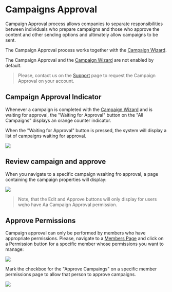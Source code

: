 # Campaigns Approval

Campaign Approval process allows companies to separate responsibilities 
between individuals who  prepare campaigns and those who approve the content and other sending 
options and ultimately allow campaigns to be sent. 

The Campaign Approval process works together with the [Campaign Wizard](/kb/campaign-wizard). 


The Campaign Approval and the [Campaign Wizard](/kb/campaign-wizard) are not 
enabled by default.


> Please, contact us on the [Support](/support) page to request the 
Campaign Approval on  your account.


## Campaign Approval Indicator   

Whenever a campaign is completed with  the [Campaign Wizard](/kb/campaign-wizard)
and is waiting for approval, the "Waiting for Approval" button on the "All Campaigns" displays an orange counter indicator. 

When the "Waiting for Approval" button is pressed, the system will display a list of campaigns waiting for approval.
    


![](images/campaigns/campaigns_approval_1.png)

## Review campaign and approve

When you navigate to a specific campaign wsaiting fro approval, a page containing the campaign properties will display:  

![](images/campaigns/approval_review.png)

> Note, that the Edit and Approve buttons will only display for users wqho have  Aa Campaign Approval permission. 

## Approve Permissions


Campaign approval can only be performed by members who have appropriate permissions. 
Please, navigate to a [Members Page](https://expresspigeon.com/my_account/members) and click on a Permission 
button for a spocific member whose permissions you want to manage: 

![](images/campaigns/permissions.png)


Mark the checkbox for the "Approve Campaings" on a specific member permissions page to allow that person to approve campaigns.  

![](images/campaigns/approve_permissions.png)